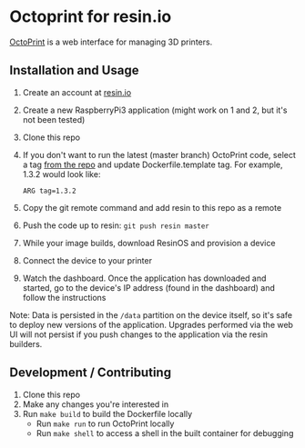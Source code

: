 # Octoprint for resin.io

[OctoPrint](http://octoprint.org/) is a web interface for managing 3D printers.

## Installation and Usage

1. Create an account at [resin.io](https://dashboard.resin.io)
2. Create a new RaspberryPi3 application (might work on 1 and 2, but it's not
   been tested)
3. Clone this repo
4. If you don't want to run the latest (master branch) OctoPrint code, select a tag [from the repo](https://github.com/foosel/OctoPrint/tree/master)
   and update Dockerfile.template tag. For example, 1.3.2 would look like:

   `ARG tag=1.3.2`

5. Copy the git remote command and add resin to this repo as a remote
6. Push the code up to resin: `git push resin master`
7. While your image builds, download ResinOS and provision a device
8. Connect the device to your printer
9. Watch the dashboard. Once the application has downloaded and started, go to
   the device's IP address (found in the dashboard) and follow the instructions

Note: Data is persisted in the `/data` partition on the device itself, so it's
safe to deploy new versions of the application. Upgrades performed via the web
UI will not persist if you push changes to the application via the resin
builders.

## Development / Contributing

1. Clone this repo
2. Make any changes you're interested in
3. Run `make build` to build the Dockerfile locally
	* Run `make run` to run OctoPrint locally
	* Run `make shell` to access a shell in the built container for debugging
